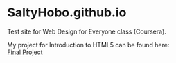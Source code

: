 # SaltyHobo.github.io
Test site for Web Design for Everyone class (Coursera).

My project for Introduction to HTML5 can be found here: <br>
<a href="https://saltyhobo.github.io/fproject.html">Final Project</a>

